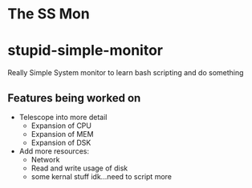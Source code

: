 # The SS Mon
# stupid-simple-monitor
Really Simple System monitor to learn bash scripting and do something
## Features being worked on
- Telescope into more detail
  - Expansion of CPU
  - Expansion of MEM
  - Expansion of DSK
- Add more resources:
  - Network
  - Read and write usage of disk
  - some kernal stuff idk...need to script more
